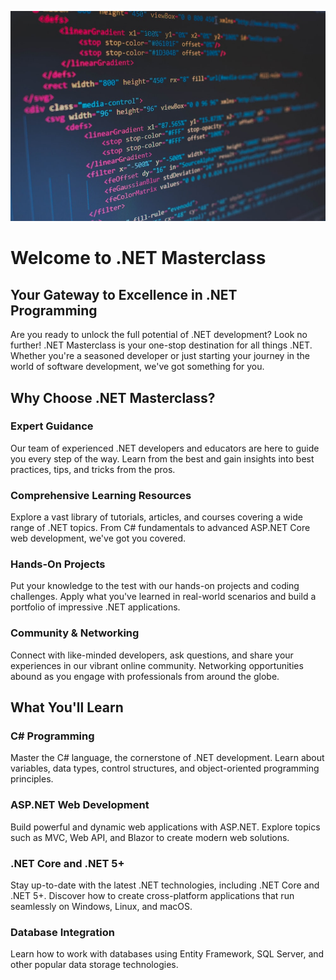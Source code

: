 ![Alt text](images/image.png)

# **Welcome to .NET Masterclass**

## **Your Gateway to Excellence in .NET Programming**

Are you ready to unlock the full potential of .NET development? Look no further! .NET Masterclass is your one-stop destination for all things .NET. Whether you're a seasoned developer or just starting your journey in the world of software development, we've got something for you.

## **Why Choose .NET Masterclass?**

### **Expert Guidance**

Our team of experienced .NET developers and educators are here to guide you every step of the way. Learn from the best and gain insights into best practices, tips, and tricks from the pros.

### **Comprehensive Learning Resources**

Explore a vast library of tutorials, articles, and courses covering a wide range of .NET topics. From C# fundamentals to advanced ASP.NET Core web development, we've got you covered.

### **Hands-On Projects**

Put your knowledge to the test with our hands-on projects and coding challenges. Apply what you've learned in real-world scenarios and build a portfolio of impressive .NET applications.

### **Community & Networking**

Connect with like-minded developers, ask questions, and share your experiences in our vibrant online community. Networking opportunities abound as you engage with professionals from around the globe.

## **What You'll Learn**

### **C# Programming**

Master the C# language, the cornerstone of .NET development. Learn about variables, data types, control structures, and object-oriented programming principles.

### **ASP.NET Web Development**

Build powerful and dynamic web applications with ASP.NET. Explore topics such as MVC, Web API, and Blazor to create modern web solutions.

### **.NET Core and .NET 5+**

Stay up-to-date with the latest .NET technologies, including .NET Core and .NET 5+. Discover how to create cross-platform applications that run seamlessly on Windows, Linux, and macOS.

### **Database Integration**

Learn how to work with databases using Entity Framework, SQL Server, and other popular data storage technologies.